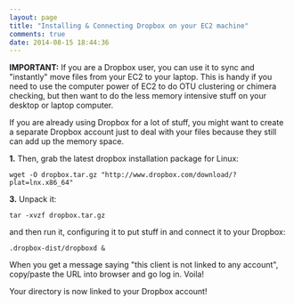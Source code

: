 ```yaml
---
layout: page
title: "Installing & Connecting Dropbox on your EC2 machine"
comments: true
date: 2014-08-15 18:44:36
---
```


**IMPORTANT:** If you are a Dropbox user, you can use it to sync and "instantly" move files from your EC2 to your laptop.  This is handy if you need to use the computer power of EC2 to do OTU clustering or chimera checking, but then want to do the less memory intensive stuff on your desktop or laptop computer.

If you are already using Dropbox for a lot of stuff, you might want to create a separate Dropbox account just to deal with your files because they still can add up the memory space.

**1.** Then, grab the latest dropbox installation package for Linux:

```
wget -O dropbox.tar.gz "http://www.dropbox.com/download/?plat=lnx.x86_64"
```

**3.** Unpack it:

```
tar -xvzf dropbox.tar.gz
```

and then run it, configuring it to put stuff in and connect it to your Dropbox:

```
.dropbox-dist/dropboxd &
```

When you get a message saying "this client is not linked to any account",
copy/paste the URL into browser and go log in.  Voila!

Your directory is now linked to your Dropbox account!
